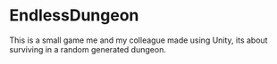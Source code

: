 # EndlessDungeon
This is a small game me and my colleague made using Unity, its about surviving in a random generated dungeon.
